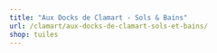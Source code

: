 ```yaml
---
title: "Aux Docks de Clamart - Sols & Bains"
url: /clamart/aux-docks-de-clamart-sols-et-bains/
shop: tuiles
---
```

